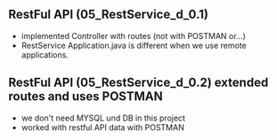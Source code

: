 ## RestFul API (05_RestService_d_0.1)

- implemented Controller with routes (not with POSTMAN or...)
- RestService Application.java is different when we use remote applications.

## RestFul API (05_RestService_d_0.2) extended routes and uses POSTMAN

- we don't need MYSQL und DB in this project
- worked with restful API data with POSTMAN

